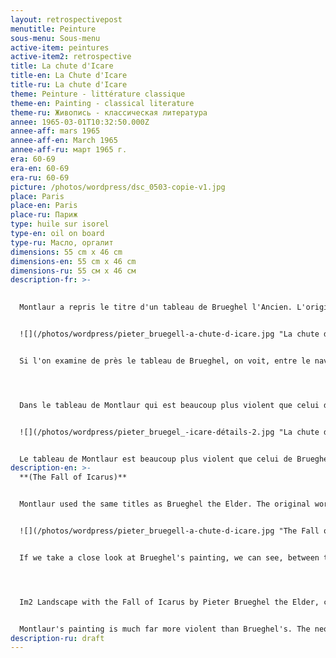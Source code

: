 ```yaml
---
layout: retrospectivepost
menutitle: Peinture
sous-menu: Sous-menu
active-item: peintures
active-item2: retrospective
title: La chute d'Icare
title-en: La Chute d'Icare
title-ru: La chute d'Icare
theme: Peinture - littérature classique
theme-en: Painting - classical literature
theme-ru: Живопись - классическая литература
annee: 1965-03-01T10:32:50.000Z
annee-aff: mars 1965
annee-aff-en: March 1965
annee-aff-ru: март 1965 г.
era: 60-69
era-en: 60-69
era-ru: 60-69
picture: /photos/wordpress/dsc_0503-copie-v1.jpg
place: Paris
place-en: Paris
place-ru: Париж
type: huile sur isorel
type-en: oil on board
type-ru: Масло, оргалит
dimensions: 55 cm x 46 cm
dimensions-en: 55 cm x 46 cm
dimensions-ru: 55 см x 46 см
description-fr: >-
  

  Montlaur a repris le titre d'un tableau de Brueghel l'Ancien. L'original, peint vers 1558 a disparu. Deux copies sont connues dont l'une (ci-dessous) a été datée de 1583; elle est exposée au Musée Van Buuren à Bruxelles.


  ![](/photos/wordpress/pieter_bruegell-a-chute-d-icare.jpg "La chute d'Icare par Pieter Brueghel l'Ancien, copie, Musée Van Buuren, Bruxelles")


  Si l'on examine de près le tableau de Brueghel, on voit, entre le navire et le pêcheur à la ligne, les jambes du malheureux Icare en train de se noyer (détail dans l'image ci-dessous).




  Dans le tableau de Montlaur qui est beaucoup plus violent que celui de Brueghel, les jambes du néo-aéronaute sont bien visibles au milieu des flots tumultueux bleus et verts : ce sont les formes noires visibles dans la moitié inférieure du tableau.


  ![](/photos/wordpress/pieter_bruegel_-icare-détails-2.jpg "La chute d'Icare par Pieter Brueghel l'Ancien, copie, détail.")


  Le tableau de Montlaur est beaucoup plus violent que celui de Brueghel. Les jambes du néo-aéronaute sont bien visibles au milieu des flots tumultueux bleus et verts : ce sont les formes noires visibles dans la moitié inférieure du tableau.
description-en: >-
  **(The Fall of Icarus)**


  Montlaur used the same titles as Brueghel the Elder. The original work, painted around 1558, has disappeared. Two copies are known, one of which (below) was dated 1583; it is exhibited at the Van Buuren Museum in Brussels.


  ![](/photos/wordpress/pieter_bruegell-a-chute-d-icare.jpg "The Fall of Icarus (or Landscape with the Fall of Icarus) by Pieter Brueghel the Elder, copy, Van Buuren Museum, Brussels")


  If we take a close look at Brueghel's painting, we can see, between the ship and the angler, the legs of the unfortunate Icarus drowning (detail in the image below).




  Im2 Landscape with the Fall of Icarus by Pieter Brueghel the Elder, copy, detail.


  Montlaur's painting is much far more violent than Brueghel's. The neo-aeronaut's legs are clearly visible in the midst of tumultuous blue and green waves: they are the black shapes visible in the lower half of the painting.
description-ru: draft
---
```

